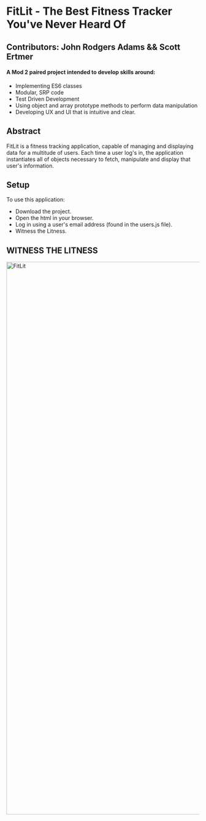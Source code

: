 # FitLit - The Best Fitness Tracker You've Never Heard Of
## Contributors: John Rodgers Adams && Scott Ertmer

#### A Mod 2 paired project intended to develop skills around:
* Implementing ES6 classes
* Modular, SRP code
* Test Driven Development
* Using object and array prototype methods to perform data manipulation
* Developing UX and UI that is intuitive and clear.

## Abstract
FitLit is a fitness tracking application, capable of managing and displaying data for a multitude of users. Each time a user log's in, the application instantiates all of objects necessary to fetch, manipulate and display that user's information.

## Setup
To use this application:

 - Download the project.
 - Open the html in your browser.
 - Log in using a user's email address (found in the users.js file).
 - Witness the Litness.

## WITNESS THE LITNESS

<img width="1440" alt="FitLit" src="https://user-images.githubusercontent.com/49926352/66957898-5231e000-f024-11e9-9556-87011c690393.png">
